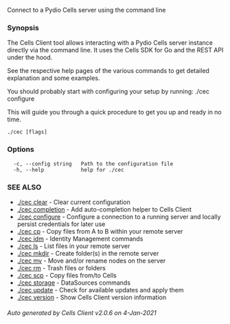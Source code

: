 Connect to a Pydio Cells server using the command line

### Synopsis


The Cells Client tool allows interacting with a Pydio Cells server instance directly via the command line. 
It uses the Cells SDK for Go and the REST API under the hood.

See the respective help pages of the various commands to get detailed explanation and some examples.

You should probably start with configuring your setup by running:
 ./cec configure

This will guide you through a quick procedure to get you up and ready in no time.


```
./cec [flags]
```

### Options

```
  -c, --config string   Path to the configuration file
  -h, --help            help for ./cec
```

### SEE ALSO

* [./cec clear](./cec-clear)	 - Clear current configuration
* [./cec completion](./cec-completion)	 - Add auto-completion helper to Cells Client
* [./cec configure](./cec-configure)	 - Configure a connection to a running server and locally persist credentials for later use
* [./cec cp](./cec-cp)	 - Copy files from A to B within your remote server
* [./cec idm](./cec-idm)	 - Identity Management commands
* [./cec ls](./cec-ls)	 - List files in your remote server
* [./cec mkdir](./cec-mkdir)	 - Create folder(s) in the remote server
* [./cec mv](./cec-mv)	 - Move and/or rename nodes on the server
* [./cec rm](./cec-rm)	 - Trash files or folders
* [./cec scp](./cec-scp)	 - Copy files from/to Cells
* [./cec storage](./cec-storage)	 - DataSources commands
* [./cec update](./cec-update)	 - Check for available updates and apply them
* [./cec version](./cec-version)	 - Show Cells Client version information

###### Auto generated by Cells Client v2.0.6 on 4-Jan-2021
